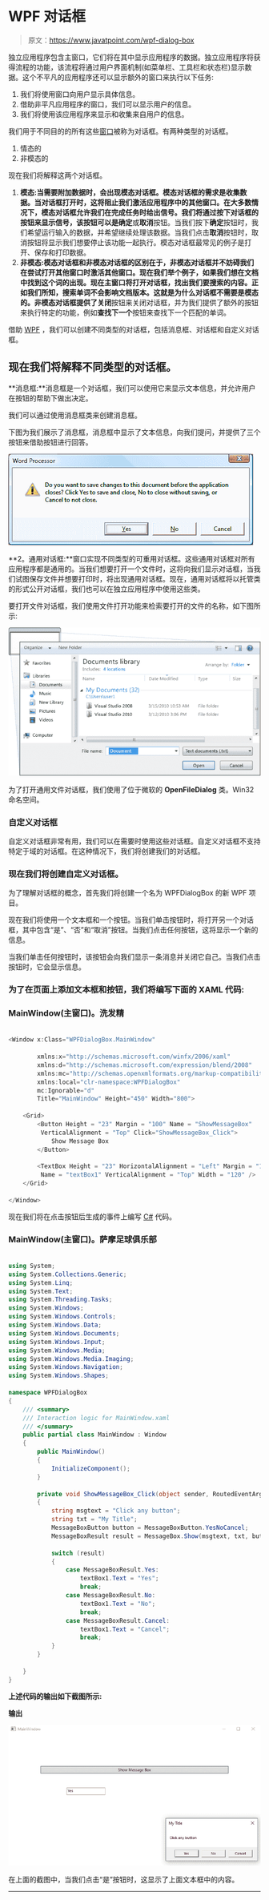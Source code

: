 # WPF 对话框

> 原文：<https://www.javatpoint.com/wpf-dialog-box>

独立应用程序包含主窗口，它们将在其中显示应用程序的数据。独立应用程序将获得流程的功能，该流程将通过用户界面机制(如菜单栏、工具栏和状态栏)显示数据。这个不平凡的应用程序还可以显示额外的窗口来执行以下任务:

1.  我们将使用窗口向用户显示具体信息。
2.  借助非平凡应用程序的窗口，我们可以显示用户的信息。
3.  我们将使用该应用程序来显示和收集来自用户的信息。

我们用于不同目的的所有这些[窗口](https://www.javatpoint.com/windows)被称为对话框。有两种类型的对话框。

1.  情态的
2.  非模态的

现在我们将解释这两个对话框。

1.  **模态:**当需要附加数据时，会出现模态对话框。模态对话框的需求是收集数据。当对话框打开时，这将阻止我们激活应用程序中的其他窗口。在大多数情况下，模态对话框允许我们在完成任务时给出信号。我们将通过按下对话框的按钮来显示信号，该按钮可以是**确定**或**取消**按钮。当我们按下**确定**按钮时，我们希望运行输入的数据，并希望继续处理该数据。当我们点击**取消**按钮时，取消按钮将显示我们想要停止该功能一起执行。模态对话框最常见的例子是打开、保存和打印数据。
2.  **非模态:**模态对话框和非模态对话框的区别在于，非模态对话框并不妨碍我们在尝试打开其他窗口时激活其他窗口。现在我们举个例子，如果我们想在文档中找到这个词的出现。现在主窗口将打开对话框，找出我们要搜索的内容。正如我们所知，搜索单词不会影响文档版本。这就是为什么对话框不需要是模态的。非模态对话框提供了**关闭**按钮来关闭对话框，并为我们提供了额外的按钮来执行特定的功能，例如**查找下一个**按钮来查找下一个匹配的单词。

借助 [WPF](https://www.javatpoint.com/wpf) ，我们可以创建不同类型的对话框，包括消息框、对话框和自定义对话框。

## 现在我们将解释不同类型的对话框。

**消息框:**消息框是一个对话框，我们可以使用它来显示文本信息，并允许用户在按钮的帮助下做出决定。

我们可以通过使用消息框类来创建消息框。

下图为我们展示了消息框，消息框中显示了文本信息，向我们提问，并提供了三个按钮来借助按钮进行回答。

![WPF Dialog Box](img/18795b0658b3f484ad0fbff52fc5934e.png)

**2。通用对话框:**窗口实现不同类型的可重用对话框。这些通用对话框对所有应用程序都是通用的。当我们想要打开一个文件时，这将向我们显示对话框，当我们试图保存文件并想要打印时，将出现通用对话框。现在，通用对话框将以托管类的形式公开对话框，我们也可以在独立应用程序中使用这些类。

要打开文件对话框，我们使用文件打开功能来检索要打开的文件的名称，如下图所示:

![WPF Dialog Box](img/c9e1784d881e4f9d1198505ec1f3280b.png)

为了打开通用文件对话框，我们使用了位于微软的 **OpenFileDialog** 类。Win32 命名空间。

### 自定义对话框

自定义对话框非常有用，我们可以在需要时使用这些对话框。自定义对话框不支持特定于域的对话框。在这种情况下，我们将创建我们的对话框。

### 现在我们将创建自定义对话框。

为了理解对话框的概念，首先我们将创建一个名为 WPFDialogBox 的新 WPF 项目。

现在我们将使用一个文本框和一个按钮。当我们单击按钮时，将打开另一个对话框，其中包含“是”、“否”和“取消”按钮。当我们点击任何按钮，这将显示一个新的信息。

当我们单击任何按钮时，该按钮会向我们显示一条消息并关闭它自己。当我们点击按钮时，它会显示信息。

### 为了在页面上添加文本框和按钮，我们将编写下面的 XAML 代码:

### MainWindow(主窗口)。洗发精

```cs

<Window x:Class="WPFDialogBox.MainWindow"

        xmlns:x="http://schemas.microsoft.com/winfx/2006/xaml"
        xmlns:d="http://schemas.microsoft.com/expression/blend/2008"
        xmlns:mc="http://schemas.openxmlformats.org/markup-compatibility/2006"
        xmlns:local="clr-namespace:WPFDialogBox"
        mc:Ignorable="d"
        Title="MainWindow" Height="450" Width="800">

    <Grid>
        <Button Height = "23" Margin = "100" Name = "ShowMessageBox"  
         VerticalAlignment = "Top" Click="ShowMessageBox_Click">
            Show Message Box
        </Button>

        <TextBox Height = "23" HorizontalAlignment = "Left" Margin = "181,167,0,0"  
         Name = "textBox1" VerticalAlignment = "Top" Width = "120" />
    </Grid>

</Window>

```

现在我们将在点击按钮后生成的事件上编写 [C#](https://www.javatpoint.com/c-sharp-tutorial) 代码。

### MainWindow(主窗口)。萨摩足球俱乐部

```cs

using System;
using System.Collections.Generic;
using System.Linq;
using System.Text;
using System.Threading.Tasks;
using System.Windows;
using System.Windows.Controls;
using System.Windows.Data;
using System.Windows.Documents;
using System.Windows.Input;
using System.Windows.Media;
using System.Windows.Media.Imaging;
using System.Windows.Navigation;
using System.Windows.Shapes;

namespace WPFDialogBox
{
    /// <summary>
    /// Interaction logic for MainWindow.xaml
    /// </summary>
    public partial class MainWindow : Window
    {
        public MainWindow()
        {
            InitializeComponent();
        }

        private void ShowMessageBox_Click(object sender, RoutedEventArgs e)
        {
            string msgtext = "Click any button";
            string txt = "My Title";
            MessageBoxButton button = MessageBoxButton.YesNoCancel;
            MessageBoxResult result = MessageBox.Show(msgtext, txt, button);

            switch (result)
            {
                case MessageBoxResult.Yes:
                    textBox1.Text = "Yes";
                    break;
                case MessageBoxResult.No:
                    textBox1.Text = "No";
                    break;
                case MessageBoxResult.Cancel:
                    textBox1.Text = "Cancel";
                    break;
            }
        }

    }
}

```

**上述代码的输出如下截图所示:**

**输出**

![WPF Dialog Box](img/c56a12d42dae25d2be8aff43902967f7.png)

在上面的截图中，当我们点击“是”按钮时，这显示了上面文本框中的内容。

* * *